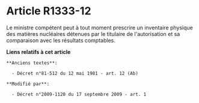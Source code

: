 # Article R1333-12

Le ministre compétent peut à tout moment prescrire un inventaire physique des matières nucléaires détenues par le titulaire
de l'autorisation et sa comparaison avec les résultats comptables.

**Liens relatifs à cet article**

	**Anciens textes**:

	  - Décret n°81-512 du 12 mai 1981 - art. 12 (Ab)

	**Modifié par**:

	  - Décret n°2009-1120 du 17 septembre 2009 - art. 1
